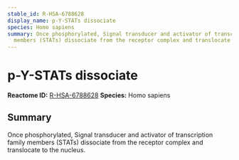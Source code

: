 ```yaml
---
stable_id: R-HSA-6788628
display_name: p-Y-STATs dissociate
species: Homo sapiens
summary: Once phosphorylated, Signal transducer and activator of transcription family
  members (STATs) dissociate from the receptor complex and translocate to the nucleus.
---
```


# p-Y-STATs dissociate
**Reactome ID:** [R-HSA-6788628](https://reactome.org/content/detail/R-HSA-6788628)
**Species:** Homo sapiens

## Summary

Once phosphorylated, Signal transducer and activator of transcription family members (STATs) dissociate from the receptor complex and translocate to the nucleus.
